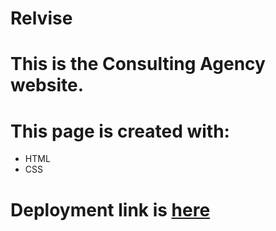 # Relvise
# This is the Consulting Agency website.
# This page is created with:
- HTML
- CSS
# Deployment link is [here](https://golosova76.github.io/Relvise/)
